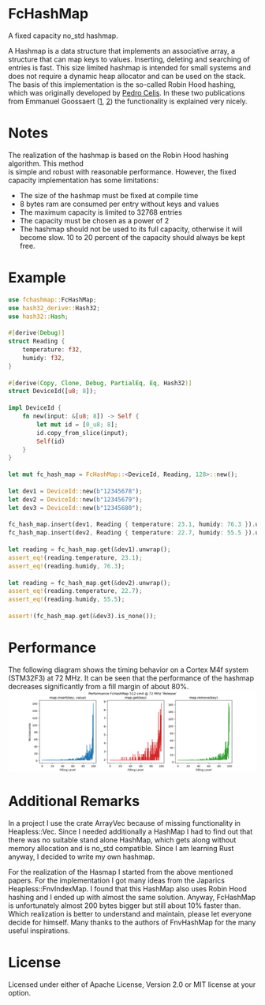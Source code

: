 # FcHashMap

 A fixed capacity no_std hashmap.

 A Hashmap is a data structure that implements an associative array, a structure that can map
 keys to values. Inserting, deleting and searching of entries is fast. This size limited
 hashmap is intended for small systems and does not require a dynamic heap allocator and can
 be used on the stack. The basis of this implementation is the so-called Robin Hood hashing,
 which was originally developed by
 [Pedro Celis](https://cs.uwaterloo.ca/research/tr/1986/CS-86-14.pdf).
 In these two publications from Emmanuel Goossaert
 ([1](https://codecapsule.com/2013/11/11/robin-hood-hashing/),
 [2](https://codecapsule.com/2013/11/17/robin-hood-hashing-backward-shift-deletion/))
 the functionality is explained very nicely.

# Notes

 The realization of the hashmap is based on the Robin Hood hashing algorithm. This method  
 is simple and robust with reasonable performance. However, the fixed capacity implementation
 has some limitations:

 - The size of the hashmap must be fixed at compile time
 - 8 bytes ram are consumed per entry without keys and values
 - The maximum capacity is limited to 32768 entries
 - The capacity must be chosen as a power of 2
 - The hashmap should not be used to its full capacity, otherwise it will become slow.
   10 to 20 percent of the capacity should always be kept free.

 # Example

 ```rust
 use fchashmap::FcHashMap;
 use hash32_derive::Hash32;
 use hash32::Hash;

 #[derive(Debug)]
 struct Reading {
     temperature: f32,
     humidy: f32,
 }

 #[derive(Copy, Clone, Debug, PartialEq, Eq, Hash32)]
 struct DeviceId([u8; 8]);

 impl DeviceId {
     fn new(input: &[u8; 8]) -> Self {
         let mut id = [0_u8; 8];
         id.copy_from_slice(input);
         Self(id)
     }
 }

 let mut fc_hash_map = FcHashMap::<DeviceId, Reading, 128>::new();

 let dev1 = DeviceId::new(b"12345678");
 let dev2 = DeviceId::new(b"12345679");
 let dev3 = DeviceId::new(b"12345680");

 fc_hash_map.insert(dev1, Reading { temperature: 23.1, humidy: 76.3 }).unwrap();
 fc_hash_map.insert(dev2, Reading { temperature: 22.7, humidy: 55.5 }).unwrap();

 let reading = fc_hash_map.get(&dev1).unwrap();
 assert_eq!(reading.temperature, 23.1);
 assert_eq!(reading.humidy, 76.3);

 let reading = fc_hash_map.get(&dev2).unwrap();
 assert_eq!(reading.temperature, 22.7);
 assert_eq!(reading.humidy, 55.5);

 assert!(fc_hash_map.get(&dev3).is_none());
 ```
 
 # Performance

 The following diagram shows the timing behavior on a Cortex M4f system (STM32F3) at 72 MHz. It
 can be seen that the performance of the hashmap decreases significantly from a fill margin of 
 about 80%.
 ![Image](benches/cm4_performance/fchashmap.png)

# Additional Remarks

In a project I use the crate ArrayVec because of missing functionality in Heapless::Vec. Since I 
needed additionally a HashMap I had to find out that there was no suitable stand alone HashMap, 
which gets along without memory allocation and is no_std compatible. Since I am learning Rust 
anyway, I decided to write my own hashmap.

For the realization of the Hasmap I started from the above mentioned papers. For the 
implementation I got many ideas from the Japarics Heapless::FnvIndexMap. I found that this HashMap 
also uses Robin Hood hashing and I ended up with almost the same solution. Anyway, FcHashMap is 
unfortunately almost 200 bytes bigger but still about 10% faster than. Which realization is better 
to understand and maintain, please let everyone decide for himself. Many thanks to the authors of 
FnvHashMap for the many useful inspirations.

# License

Licensed under either of Apache License, Version 2.0 or MIT license at your option.
